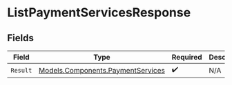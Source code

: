 # ListPaymentServicesResponse


## Fields

| Field                                                                           | Type                                                                            | Required                                                                        | Description                                                                     |
| ------------------------------------------------------------------------------- | ------------------------------------------------------------------------------- | ------------------------------------------------------------------------------- | ------------------------------------------------------------------------------- |
| `Result`                                                                        | [Models.Components.PaymentServices](../../Models/Components/PaymentServices.md) | :heavy_check_mark:                                                              | N/A                                                                             |